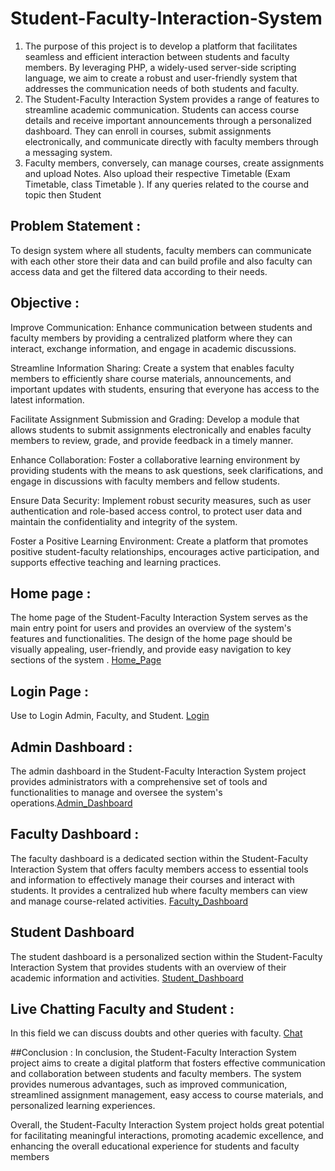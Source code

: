 # Student-Faculty-Interaction-System
1) The purpose of this project is to develop a platform that facilitates seamless and efficient interaction between students and faculty members. By leveraging PHP, a widely-used server-side scripting language, we 
   aim to create a robust and user-friendly system that addresses the communication needs of both students and faculty.
2) The Student-Faculty Interaction System provides a range of features to streamline academic communication. Students can access course details and receive important announcements through a personalized dashboard. 
   They can enroll in courses, submit assignments electronically, and communicate directly with faculty members through a messaging system.
3) Faculty members, conversely, can manage courses, create assignments and upload Notes. Also upload their respective Timetable (Exam Timetable, class Timetable ). If any queries related to the course and 
   topic then Student

## Problem Statement : 
To design system where all students, faculty members can communicate with each other store their data and can build profile and also faculty can access data and get the filtered data according to their needs.

## Objective :
Improve Communication:
Enhance communication between students and faculty members by providing a centralized platform where they can interact, exchange information, and engage in academic discussions.

Streamline Information Sharing:
Create a system that enables faculty members to efficiently share course materials, announcements, and important updates with students, ensuring that everyone has access to the latest information.

Facilitate Assignment Submission and Grading:
Develop a module that allows students to submit assignments electronically and enables faculty members to review, grade, and provide feedback in a timely manner.

Enhance Collaboration:
Foster a collaborative learning environment by providing students with the means to ask questions, seek clarifications, and engage in discussions with faculty members and fellow students.

Ensure Data Security:
Implement robust security measures, such as user authentication and role-based access control, to protect user data and maintain the confidentiality and integrity of the system.

Foster a Positive Learning Environment:
Create a platform that promotes positive student-faculty relationships, encourages active participation, and supports effective teaching and learning practices.


## Home page :
The home page of the Student-Faculty Interaction System serves as the main entry point for users and provides an overview of the system's features and functionalities. The design of the home page should be visually appealing, user-friendly, and provide easy navigation to key sections of the system . <a href="https://github.com/nitinyeranale/Student-Faculty-Interaction-System/blob/main/images/Home.png">Home_Page</a>
## Login Page :
Use to Login Admin, Faculty, and Student. <a href="https://github.com/nitinyeranale/Student-Faculty-Interaction-System/blob/main/images/Login.png">Login</a>

## Admin Dashboard :
The admin dashboard in the Student-Faculty Interaction System project provides administrators with a comprehensive set of tools and functionalities to manage and oversee the system's operations.<a href="https://github.com/nitinyeranale/Student-Faculty-Interaction-System/blob/main/images/Admin.png">Admin_Dashboard</a>

## Faculty Dashboard :
The faculty dashboard is a dedicated section within the Student-Faculty Interaction System that offers faculty members access to essential tools and information to effectively manage their courses and interact with students.
It provides a centralized hub where faculty members can view and manage course-related activities. <a href="https://github.com/nitinyeranale/Student-Faculty-Interaction-System/blob/main/images/Faculty_Dashboard.png">Faculty_Dashboard</a>

## Student Dashboard 
The student dashboard is a personalized section within the Student-Faculty Interaction System that provides students with an overview of their academic information and activities. <a href="https://github.com/nitinyeranale/Student-Faculty-Interaction-System/blob/main/images/Student_Dashboard.png">Student_Dashboard</a>

## Live Chatting Faculty and Student :
In this field we can discuss doubts and other queries with faculty. <a href="https://github.com/nitinyeranale/Student-Faculty-Interaction-System/blob/main/images/Live_communication.png">Chat</a>

##Conclusion :
In conclusion, the Student-Faculty Interaction System project aims to create a digital platform that fosters effective communication and collaboration between students and faculty members. The system provides numerous advantages, such as improved communication, streamlined assignment management, easy access to course materials, and personalized learning experiences.

Overall, the Student-Faculty Interaction System project holds great potential for facilitating meaningful interactions, promoting academic excellence, and enhancing the overall educational experience for students and faculty members










